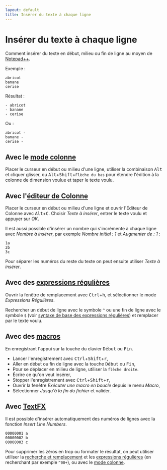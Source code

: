 ```yaml
---
layout: default
title: Insérer du texte à chaque ligne
---
```

# Insérer du texte à chaque ligne

Comment insérer du texte en début, milieu ou fin de ligne au moyen de [Notepad++](notepad++.md).

Exemple :

```
abricot
banane
cerise
```

Résultat :

```
- abricot
- banane
- cerise
```

Ou :

```
abricot -
banane -
cerise -
```

## Avec le [mode colonne](edition-en-colonne.md)

Placer le curseur en début ou milieu d'une ligne, utiliser la combinaison <kbd>Alt</kbd> et cliquer glisser, ou <kbd>Alt</kbd>+<kbd>Shift</kbd>+`Flèche du bas` pour étendre l'édition à la colonne de dimension voulue et taper le texte voulu.

## Avec l'[éditeur de Colonne](edition-en-colonne.md)

Placer le curseur en début ou milieu d'une ligne et ouvrir l'Éditeur de Colonne avec <kbd>Alt</kbd>+<kbd>C</kbd>.
Choisir *Texte à insérer*, entrer le texte voulu et appuyer sur *OK*.

Il est aussi possible d'insérer un nombre qui s'incrémente à chaque ligne avec *Nombre à insérer*, par exemple *Nombre initial : 1* et *Augmenter de : 1* :

    1a
    2b
    3c

Pour séparer les numéros du reste du texte on peut ensuite utiliser *Texte à insérer*.

## Avec des [expressions régulières](expressions-regulieres.md)

Ouvrir la fenêtre de remplacement avec <kbd>Ctrl</kbd>+<kbd>h</kbd>, et sélectionner le mode *Expressions Régulières*.

Rechercher un début de ligne avec le symbole `^` ou une fin de ligne avec le symbole `$` (voir [syntaxe de base des expressions régulières](expressions-regulieres-syntaxe-de-base.md)) et remplacer par le texte voulu.

## Avec des [macros](macros.md)

En enregistrant l'appui sur la touche du clavier <kbd>Début</kbd> ou <kbd>Fin</kbd>.

- Lancer l'enregistrement avec <kbd>Ctrl</kbd>+<kbd>Shift</kbd>+<kbd>r</kbd>,
- Aller en début ou fin de ligne avec la touche <kbd>Début</kbd> ou <kbd>Fin</kbd>,
- Pour se déplacer en milieu de ligne, utiliser la `flèche droite`.
- Écrire ce qu'on veut insérer,
- Stopper l'enregistrement avec <kbd>Ctrl</kbd>+<kbd>Shift</kbd>+<kbd>r</kbd>,
- Ouvrir la fenêtre *Exécuter une macro en boucle* depuis le menu *Macro*,
- Sélectionner *Jusqu'à la fin du fichier* et valider.

## Avec [TextFX](plugins/textfx.md)

Il est possible d'insérer automatiquement des numéros de lignes avec la fonction *Insert Line Numbers*.

    00000001 a
    00000002 b
    00000003 c

Pour supprimer les zéros en trop ou formater le résultat, on peut utiliser utiliser la [recherche et remplacement](recherches-et-remplacements.md) et les [expressions régulières](expressions-regulieres.md) (en recherchant par exemple `^00+`), ou avec le [mode colonne](edition-en-colonne.md).